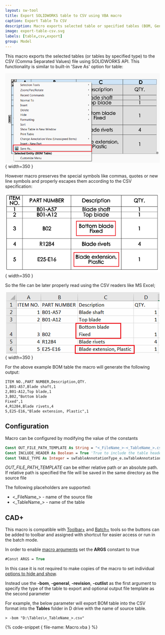 ```yaml
---
layout: sw-tool
title: Export SOLIDWORKS table to CSV using VBA macro
caption: Export Table To CSV
description: Macro exports selected table or specified tables (BOM, General Table, Revision etc.) into CSV format allowing to export with or without header preserving the special symbols like comma (,) and new line symbol using VBA macro
image: export-table-csv.svg
labels: [table,csv,export]
group: Model
---
```

This macro exports the selected tables (or tables by specified type) to the CSV (Comma Separated Values) file using SOLIDWORKS API. This functionality is similar to built-in 'Save As' option for table:

![Save As option for tables](bom-save-as.png){ width=350 }

However macro preserves the special symbols like commas, quotes or new line symbols and properly escapes them according to the CSV specification:

![Bill Of Materials with special symbols (comma and new line)](bom-table.png){ width=350 }

So the file can be later properly read using the CSV readers like MS Excel;

![CSV file imported to Excel](bom-table-csv-excel.png){ width=350 }

For the above example BOM table the macro will generate the following output:

~~~ csv
ITEM NO.,PART NUMBER,Description,QTY.
1,B01-A57,Blade shaft,1
2,B01-A12,Top blade,1
3,B02,"Bottom blade
Fixed",1
4,R1284,Blade rivets,4
5,E25-E16,"Blade extension, Plastic",1
~~~

## Configuration

Macro can be configured by modifying the value of the constants

~~~ vb
Const OUT_FILE_PATH_TEMPLATE As String = "<_FileName_>-<_TableName_>.csv" 'empty string to save in the model's folder
Const INCLUDE_HEADER As Boolean = True 'True to include the table header, False to only include data
Const TABLE_TYPE As Integer = swTableAnnotationType_e.swTableAnnotation_BillOfMaterials  '-1 to use selected table or table type as defined in swTableAnnotationType_e (e.g. swTableAnnotationType_e.swTableAnnotation_BillOfMaterials to export all BOM tables)
~~~

*OUT_FILE_PATH_TEMPLATE* can be either relative path or an absolute path. If relative path is specified the file will be saved in the same directory as the source file

The following placeholders are supported:

* <\_FileName\_> - name of the source file
* <\_TableName\_> - name of the table

## CAD+

This macro is compatible with [Toolbar+](https://cadplus.xarial.com/toolbar/) and [Batch+](https://cadplus.xarial.com/batch/) tools so the buttons can be added to toolbar and assigned with shortcut for easier access or run in the batch mode.

In order to enable [macro arguments](https://cadplus.xarial.com/toolbar/configuration/arguments/) set the **ARGS** constant to true

~~~ vb
#Const ARGS = True
~~~

In this case it is not required to make copies of the macro to set individual [options to hide and show](#configuration).

Instead use the **-bom**, **-general**, **-revision**, **-cutlist** as the first argument to specify the type of the table to export and optional output file template as the second parameter

For example, the below parameter will export BOM table into the CSV format into the **Tables** folder in D drive with the name of source table.

~~~
> -bom "D:\Tables\<_TableName_>.csv"
~~~

{% code-snippet { file-name: Macro.vba } %}
